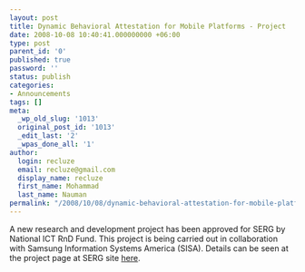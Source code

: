 ```yaml
---
layout: post
title: Dynamic Behavioral Attestation for Mobile Platforms - Project
date: 2008-10-08 10:40:41.000000000 +06:00
type: post
parent_id: '0'
published: true
password: ''
status: publish
categories:
- Announcements
tags: []
meta:
  _wp_old_slug: '1013'
  original_post_id: '1013'
  _edit_last: '2'
  _wpas_done_all: '1'
author:
  login: recluze
  email: recluze@gmail.com
  display_name: recluze
  first_name: Mohammad
  last_name: Nauman
permalink: "/2008/10/08/dynamic-behavioral-attestation-for-mobile-platforms-project/"
---
```

A new research and development project has been approved for SERG by National ICT RnD Fund. This project is being carried out in collaboration with Samsung Information Systems America (SISA). Details can be seen at the project page at SERG site [here](http://imsciences.edu.pk/serg/projects/dbamp/).

